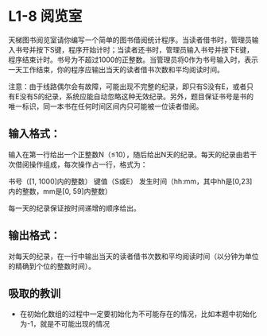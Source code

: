 # L1-8 阅览室 
  天梯图书阅览室请你编写一个简单的图书借阅统计程序。当读者借书时，管理员输入书号并按下S键，程序开始计时；当读者还书时，管理员输入书号并按下E键，程序结束计时。书号为不超过1000的正整数。当管理员将0作为书号输入时，表示一天工作结束，你的程序应输出当天的读者借书次数和平均阅读时间。
  
  注意：由于线路偶尔会有故障，可能出现不完整的纪录，即只有S没有E，或者只有E没有S的纪录，系统应能自动忽略这种无效纪录。另外，题目保证书号是书的唯一标识，同一本书在任何时间区间内只可能被一位读者借阅。
  
## 输入格式：
输入在第一行给出一个正整数N（≤10），随后给出N天的纪录。每天的纪录由若干次借阅操作组成，每次操作占一行，格式为：

书号（[1, 1000]内的整数） 键值（S或E） 发生时间（hh:mm，其中hh是[0,23]内的整数，mm是[0, 59]内整数）

每一天的纪录保证按时间递增的顺序给出。

## 输出格式：

对每天的纪录，在一行中输出当天的读者借书次数和平均阅读时间（以分钟为单位的精确到个位的整数时间）。


## 吸取的教训

- 在初始化数组的过程中一定要初始化为不可能存在的情况，比如本题中初始化为-1，就是不可能出现的情况

